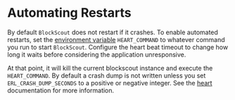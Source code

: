 # Automating Restarts

By default `BlockScout` does not restart if it crashes. To enable automated restarts, set the [environment variable](../env-variables/) `HEART_COMMAND` to whatever command you run to start `BlockScout`. Configure the heart beat timeout to change how long it waits before considering the application unresponsive.

At that point, it will kill the current blockscout instance and execute the `HEART_COMMAND`. By default a crash dump is not written unless you set `ERL_CRASH_DUMP_SECONDS` to a positive or negative integer. See the [heart](http://erlang.org/doc/man/heart.html) documentation for more information.
